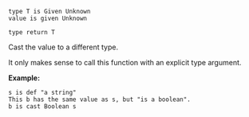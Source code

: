 ```thy
type T is Given Unknown
value is given Unknown

type return T
```

Cast the value to a different type.

It only makes sense to call this function with an explicit type argument.

**Example:**

```thy
s is def "a string"
This b has the same value as s, but "is a boolean".
b is cast Boolean s
```
